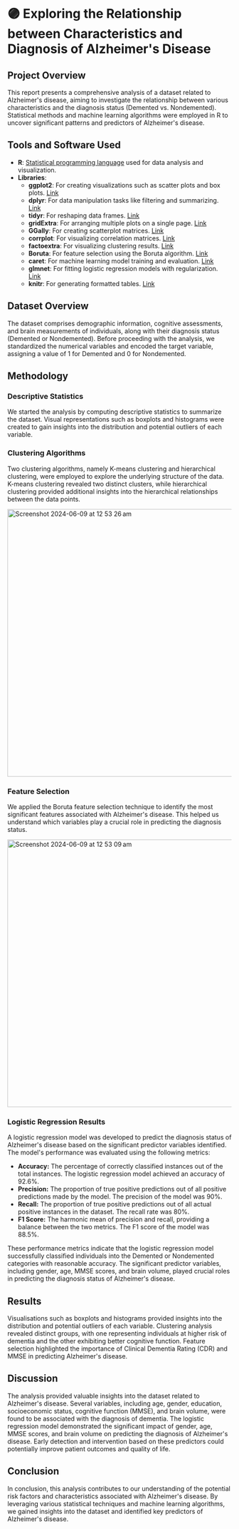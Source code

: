 # 🟣 Exploring the Relationship between Characteristics and Diagnosis of Alzheimer's Disease

## Project Overview

This report presents a comprehensive analysis of a dataset related to Alzheimer's disease, aiming to investigate the relationship between various characteristics and the diagnosis status (Demented vs. Nondemented). Statistical methods and machine learning algorithms were employed in R to uncover significant patterns and predictors of Alzheimer's disease.

## Tools and Software Used
- **R**: [Statistical programming language](https://www.r-project.org/) used for data analysis and visualization.
- **Libraries**:
  - **ggplot2**: For creating visualizations such as scatter plots and box plots. [Link](https://ggplot2.tidyverse.org/)
  - **dplyr**: For data manipulation tasks like filtering and summarizing. [Link](https://dplyr.tidyverse.org/)
  - **tidyr**: For reshaping data frames. [Link](https://tidyr.tidyverse.org/)
  - **gridExtra**: For arranging multiple plots on a single page. [Link](https://cran.r-project.org/web/packages/gridExtra/index.html)
  - **GGally**: For creating scatterplot matrices. [Link](https://cran.r-project.org/web/packages/GGally/index.html)
  - **corrplot**: For visualizing correlation matrices. [Link](https://cran.r-project.org/web/packages/corrplot/index.html)
  - **factoextra**: For visualizing clustering results. [Link](https://cran.r-project.org/web/packages/factoextra/index.html)
  - **Boruta**: For feature selection using the Boruta algorithm. [Link](https://cran.r-project.org/web/packages/Boruta/index.html)
  - **caret**: For machine learning model training and evaluation. [Link](https://cran.r-project.org/web/packages/caret/index.html)
  - **glmnet**: For fitting logistic regression models with regularization. [Link](https://cran.r-project.org/web/packages/glmnet/index.html)
  - **knitr**: For generating formatted tables. [Link](https://cran.r-project.org/web/packages/knitr/index.html)


## Dataset Overview

The dataset comprises demographic information, cognitive assessments, and brain measurements of individuals, along with their diagnosis status (Demented or Nondemented). Before proceeding with the analysis, we standardized the numerical variables and encoded the target variable, assigning a value of 1 for Demented and 0 for Nondemented.

## Methodology

### Descriptive Statistics

We started the analysis by computing descriptive statistics to summarize the dataset. Visual representations such as boxplots and histograms were created to gain insights into the distribution and potential outliers of each variable.

### Clustering Algorithms

Two clustering algorithms, namely K-means clustering and hierarchical clustering, were employed to explore the underlying structure of the data. K-means clustering revealed two distinct clusters, while hierarchical clustering provided additional insights into the hierarchical relationships between the data points.

<img width="600" alt="Screenshot 2024-06-09 at 12 53 26 am" src="https://github.com/MuhammadAhsanBughio/Alzheimer-Disease-Diagnosis/assets/139073097/195ac6c7-4bf8-4d56-858b-f8f68c5434c3">



### Feature Selection

We applied the Boruta feature selection technique to identify the most significant features associated with Alzheimer's disease. This helped us understand which variables play a crucial role in predicting the diagnosis status.

<img width="600" alt="Screenshot 2024-06-09 at 12 53 09 am" src="https://github.com/MuhammadAhsanBughio/Alzheimer-Disease-Diagnosis/assets/139073097/fc990f0c-70a7-4fb6-9101-2a48069345fd">

### Logistic Regression Results

A logistic regression model was developed to predict the diagnosis status of Alzheimer's disease based on the significant predictor variables identified. The model's performance was evaluated using the following metrics:

- **Accuracy:** The percentage of correctly classified instances out of the total instances. The logistic regression model achieved an accuracy of 92.6%.
- **Precision:** The proportion of true positive predictions out of all positive predictions made by the model. The precision of the model was 90%.
- **Recall:** The proportion of true positive predictions out of all actual positive instances in the dataset. The recall rate was 80%.
- **F1 Score:** The harmonic mean of precision and recall, providing a balance between the two metrics. The F1 score of the model was 88.5%.

These performance metrics indicate that the logistic regression model successfully classified individuals into the Demented or Nondemented categories with reasonable accuracy. The significant predictor variables, including gender, age, MMSE scores, and brain volume, played crucial roles in predicting the diagnosis status of Alzheimer's disease.


## Results

Visualisations such as boxplots and histograms provided insights into the distribution and potential outliers of each variable. Clustering analysis revealed distinct groups, with one representing individuals at higher risk of dementia and the other exhibiting better cognitive function. Feature selection highlighted the importance of Clinical Dementia Rating (CDR) and MMSE in predicting Alzheimer's disease.

## Discussion

The analysis provided valuable insights into the dataset related to Alzheimer's disease. Several variables, including age, gender, education, socioeconomic status, cognitive function (MMSE), and brain volume, were found to be associated with the diagnosis of dementia. The logistic regression model demonstrated the significant impact of gender, age, MMSE scores, and brain volume on predicting the diagnosis of Alzheimer's disease. Early detection and intervention based on these predictors could potentially improve patient outcomes and quality of life.

## Conclusion

In conclusion, this analysis contributes to our understanding of the potential risk factors and characteristics associated with Alzheimer's disease. By leveraging various statistical techniques and machine learning algorithms, we gained insights into the dataset and identified key predictors of Alzheimer's disease.
